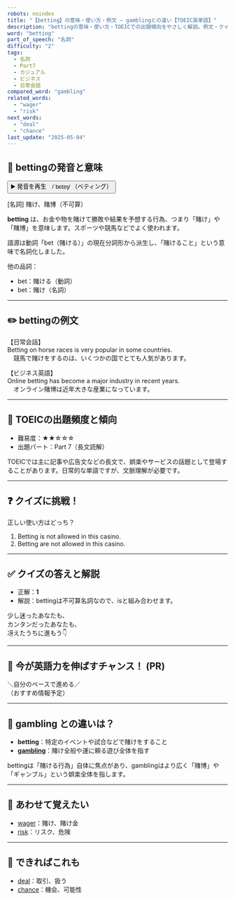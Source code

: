 ```yaml
---
robots: noindex
title: "【betting】の意味・使い方・例文 ― gamblingとの違い【TOEIC英単語】"
description: "bettingの意味・使い方・TOEICでの出題傾向をやさしく解説。例文・クイズ付きでgamblingとの違いもわかりやすく学べます。"
word: "betting"
part_of_speech: "名詞"
difficulty: "2"
tags:
  - 名詞
  - Part7
  - カジュアル
  - ビジネス
  - 日常会話
compared_word: "gambling"
related_words:
  - "wager"
  - "risk"
next_words:
  - "deal"
  - "chance"
last_update: "2025-05-04"
---
```


## 🔰 bettingの発音と意味

<button class="play-audio" onclick="playTTS('betting')">
  <span class="play-audio-main">
    ▶️ 発音を再生　/ˈbɛtɪŋ/
  </span>
  <span class="play-audio-sub">
    （ベティング）
  </span>
</button>

[名詞] 賭け、賭博（不可算）

**betting** は、お金や物を賭けて勝敗や結果を予想する行為、つまり「賭け」や「賭博」を意味します。スポーツや競馬などでよく使われます。

語源は動詞「bet（賭ける）」の現在分詞形から派生し、「賭けること」という意味で名詞化しました。

他の品詞：  
- bet：賭ける（動詞）
- bet：賭け（名詞）

---

## ✏️ bettingの例文

【日常会話】  
Betting on horse races is very popular in some countries.  
　競馬で賭けをするのは、いくつかの国でとても人気があります。

【ビジネス英語】  
Online betting has become a major industry in recent years.  
　オンライン賭博は近年大きな産業になっています。

---

## 🎯 TOEICの出題頻度と傾向

- 難易度：★★☆☆☆
- 出題パート：Part 7（長文読解）

TOEICでは主に記事や広告文などの長文で、娯楽やサービスの話題として登場することがあります。日常的な単語ですが、文脈理解が必要です。

---

## ❓ クイズに挑戦！

正しい使い方はどっち？

1. Betting is not allowed in this casino.  
2. Betting are not allowed in this casino.

---

## ✅ クイズの答えと解説

- 正解：**1**
- 解説：bettingは不可算名詞なので、isと組み合わせます。

少し迷ったあなたも、  
カンタンだったあなたも、  
冴えたうちに進もう👇️

---

## 🚀 今が英語力を伸ばすチャンス！ (PR)

<div class="info-center">
＼自分のペースで進める／<br>  
（おすすめ情報予定）
</div>

---

## 🤔  gambling との違いは？

- **betting**：特定のイベントや試合などで賭けをすること
- **[gambling](/word/gambling/)**：賭け全般や運に頼る遊び全体を指す

bettingは「賭ける行為」自体に焦点があり、gamblingはより広く「賭博」や「ギャンブル」という娯楽全体を指します。

---

## 🧩 あわせて覚えたい

- [wager](/word/wager/)：賭け、賭け金
- [risk](/word/risk/)：リスク、危険

---

## 📖 できればこれも

- [deal](/word/deal/)：取引、扱う
- [chance](/word/chance/)：機会、可能性

<!-- cvid: aid48_bid43 -->
